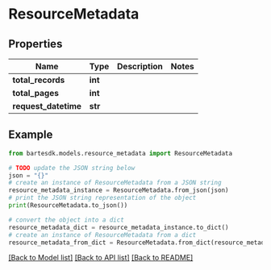 # ResourceMetadata


## Properties

Name | Type | Description | Notes
------------ | ------------- | ------------- | -------------
**total_records** | **int** |  | 
**total_pages** | **int** |  | 
**request_datetime** | **str** |  | 

## Example

```python
from bartesdk.models.resource_metadata import ResourceMetadata

# TODO update the JSON string below
json = "{}"
# create an instance of ResourceMetadata from a JSON string
resource_metadata_instance = ResourceMetadata.from_json(json)
# print the JSON string representation of the object
print(ResourceMetadata.to_json())

# convert the object into a dict
resource_metadata_dict = resource_metadata_instance.to_dict()
# create an instance of ResourceMetadata from a dict
resource_metadata_from_dict = ResourceMetadata.from_dict(resource_metadata_dict)
```
[[Back to Model list]](../README.md#documentation-for-models) [[Back to API list]](../README.md#documentation-for-api-endpoints) [[Back to README]](../README.md)


